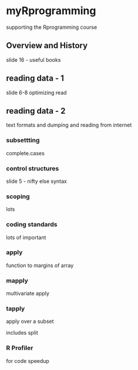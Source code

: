 # myRprogramming

supporting the Rprogramming course

## Overview and History

slide 16 - useful books

## reading data - 1

slide 6-8  optimizing read

## reading data - 2

text formats and dumping and reading from internet

### subsettting

complete.cases

### control structures

slide 5 - nifty else syntax

### scoping

lots

### coding standards

lots of important

### apply

function to margins of array

### mapply

multivariate apply

### tapply

apply over a subset

includes split

### R Profiler

for code speedup



